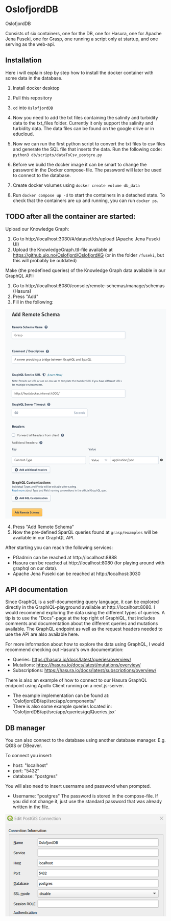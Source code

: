 # OslofjordDB
OslofjordDB

Consists of six containers, one for the DB, one for Hasura, one for Apache Jena Fuseki, one for Grasp, one running a script only at startup, and one serving as the web-api.

## Installation
Here i will explain step by step how to install the docker container with some data in the database.

1. Install docker desktop
2. Pull this repository
3. `cd` into `OslofjordDB`
4. Now you need to add the txt files containing the salinity and turbidity data to the txt_files folder. Currently it only support the salinity and turbidity data. The data files can be found on the google drive or in educloud. 
5. Now we can run the first python script to convert the txt files to csv files and generate the SQL file that inserts the data. Run the following code:  
` python3 db/scripts/dataToCsv_postgre.py `

6. Before we build the docker image it can be smart to change the password in the Docker compose-file. The password will later be used to connect to the database.
7. Create docker volumes using `docker create volume db_data`
8. Run `docker compose up -d` to start the containers in a detached state. 
To check that the containers are up and running, you can run `docker ps`.

## TODO after all the container are started:
Upload our Knowledge Graph:
1. Go to http://localhost:3030/#/dataset/ds/upload (Apache Jena Fuseki UI)
2. Upload the KnowledgeGraph.ttl-file available at https://github.uio.no/Oslofjord/OslofjordKG (or in the folder `/fuseki`, but this will probably be outdated)

Make (the predefined queries) of the Knowledge Graph data available in our GraphQL API:
1. Go to http://localhost:8080/console/remote-schemas/manage/schemas (Hasura)
2. Press "Add"
3. Fill in the following: 

![alt text](<grasp-remote-schema.png>)

4. Press "Add Remote Schema"
5. Now the pre-defined SparQL queries found at `grasp/examples` will be available in our GraphQL API.

After starting you can reach the following services:
- PGadmin can be reached at http://localhost:8888
- Hasura can be reached at http://localhost:8080 (for playing around with graphql on our data).
- Apache Jena Fuseki can be reached at http://localhost:3030

## API documentation
Since GraphQL is a self-documenting query language, it can be explored directly in the GraphiQL-playground available at http://localhost:8080. I would recommend exploring the data using the different types of queries. A tip is to use the "Docs"-page at the top right of GraphiQL, that includes comments and documentation about the different queries and mutations available. The GraphQL endpoint as well as the request headers needed to use the API are also available here.

For more information about how to explore the data using GraphQL, I would recommend checking out Hasura's own documentation:
- Queries: https://hasura.io/docs/latest/queries/overview/
- Mutations: https://hasura.io/docs/latest/mutations/overview/
- Subscriptions: https://hasura.io/docs/latest/subscriptions/overview/

There is also an example of how to connect to our Hasura GraphQL endpoint using Apollo Client running on a next.js-server.
- The example implementation can be found at: 'OslofjordDB/api/src/app/components/'
- There is also some example queries located in: 'OslofjordDB/api/src/app/queries/gqlQueries.jsx'

## DB manager

You can also connect to the database using another database manager. E.g. QGIS or DBeaver.

To connect you insert:
- host: "localhost"
- port: "5432"
- database: "postgres" 

You will also need to insert username and password when prompted. 
- Username: "postgres"
The password is stored in the compose-file. If you did not change it, just use the standard password that was already written in the file.  

![](images/qgis.png)
